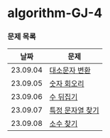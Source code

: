 # algorithm-GJ-4

### 문제 목록

| 날짜       | 문제                         |
|----------|----------------------------|
| 23.09.04 | [대소문자 변환](./09-2주차/0904)   |
| 23.09.05 | [숫자 회오리](./09-2주차/0905)    |
| 23.09.06 | [수 뒤집기](./09-2주차/0906)     |
| 23.09.07 | [특정 문자열 찾기](./09-2주차/0907) |
| 23.09.08 | [소수 찾기](./09-2주차/0908)     |
